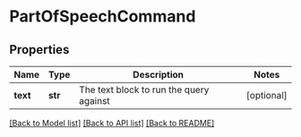 # PartOfSpeechCommand

## Properties
Name | Type | Description | Notes
------------ | ------------- | ------------- | -------------
**text** | **str** | The text block to run the query against | [optional] 

[[Back to Model list]](../README.md#documentation-for-models) [[Back to API list]](../README.md#documentation-for-api-endpoints) [[Back to README]](../README.md)

